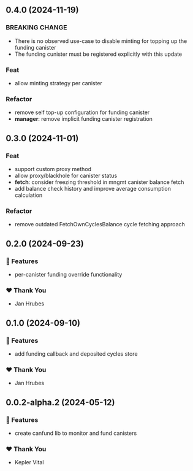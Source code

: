 ## 0.4.0 (2024-11-19)

### BREAKING CHANGE

- There is no observed use-case to disable minting for topping up the funding canister
- The funding cunister must be registered explicitly with this update

### Feat

- allow minting strategy per canister

### Refactor

- remove self top-up configuration for funding canister
- **manager**: remove implicit funding canister registration

## 0.3.0 (2024-11-01)

### Feat

- support custom proxy method
- allow proxy/blackhole for canister status
- **fetch**: consider freezing threshold in mngmt canister balance fetch
- add balance check history and improve average consumption calculation

### Refactor

- remove outdated FetchOwnCyclesBalance cycle fetching approach

## 0.2.0 (2024-09-23)


### 🚀 Features

- per-canister funding override functionality


### ❤️  Thank You

- Jan Hrubes

## 0.1.0 (2024-09-10)


### 🚀 Features

- add funding callback and deposited cycles store


### ❤️  Thank You

- Jan Hrubes

## 0.0.2-alpha.2 (2024-05-12)


### 🚀 Features

- create canfund lib to monitor and fund canisters


### ❤️  Thank You

- Kepler Vital
